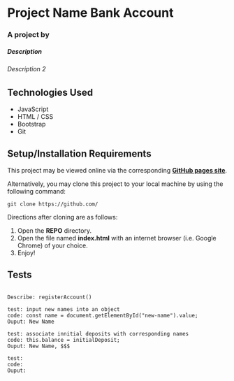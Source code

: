 # Project Name Bank Account
### A project by

##### Description

###### Description 2

## Technologies Used

* JavaScript
* HTML / CSS
* Bootstrap
* Git

## Setup/Installation Requirements

This project may be viewed online via the corresponding [**GitHub pages site**]().

Alternatively, you may clone this project to your local machine by using the following command:
```
git clone https://github.com/
```
Directions after cloning are as follows:
1. Open the **REPO** directory.
2. Open the file named **index.html** with an internet browser (i.e. Google Chrome) of your choice.
3. Enjoy!

## Tests
```

Describe: registerAccount()

test: input new names into an object
code: const name = document.getElementById("new-name").value;
Ouput: New Name

test: associate innitial deposits with corresponding names
code: this.balance = initialDeposit;
Ouput: New Name, $$$

test:
code:
Ouput: